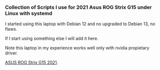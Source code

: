 ### Collection of Scripts I use for 2021 Asus ROG Strix G15 under Linux with systemd

I started using this laptop with Debian 12 and no upgraded to Debian 13, no flaws.

If I start using something else I will add it here.

Note this laptop in my experience works well only with nvidia propietary driver.

[ASUS ROG Strix G15 2021](https://rog.asus.com/laptops/rog-strix/2021-rog-strix-g15-series/).
